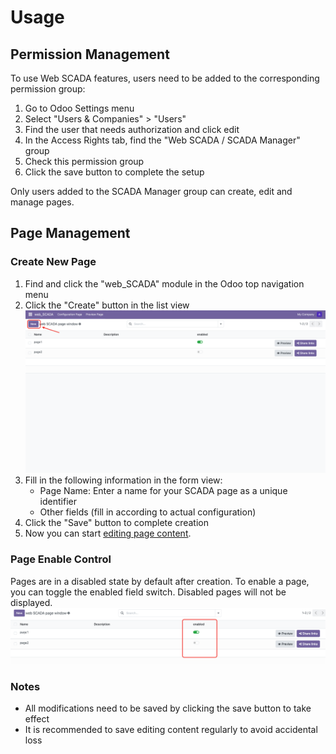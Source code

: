 # Usage

## Permission Management

To use Web SCADA features, users need to be added to the corresponding permission group:

1. Go to Odoo Settings menu
2. Select "Users & Companies" > "Users"
3. Find the user that needs authorization and click edit
4. In the Access Rights tab, find the "Web SCADA / SCADA Manager" group
5. Check this permission group
6. Click the save button to complete the setup

Only users added to the SCADA Manager group can create, edit and manage pages.

## Page Management

### Create New Page

1. Find and click the "web_SCADA" module in the Odoo top navigation menu
2. Click the "Create" button in the list view
![Create page](./new_page.png)
3. Fill in the following information in the form view:
   - Page Name: Enter a name for your SCADA page as a unique identifier
   - Other fields (fill in according to actual configuration)
4. Click the "Save" button to complete creation
5. Now you can start [editing page content](./usage/ui-introduction).

### Page Enable Control

Pages are in a disabled state by default after creation. To enable a page, you can toggle the enabled field switch. Disabled pages will not be displayed.
![Enable page](./enabled_switch.png)

### Notes

- All modifications need to be saved by clicking the save button to take effect
- It is recommended to save editing content regularly to avoid accidental loss 